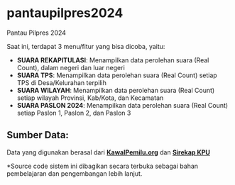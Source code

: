 # pantaupilpres2024

Pantau Pilpres 2024

Saat ini, terdapat 3 menu/fitur yang bisa dicoba, yaitu:

- **SUARA REKAPITULASI**: Menampilkan data perolehan suara (Real Count), dalam negeri dan luar negeri
- **SUARA TPS**: Menampilkan data perolehan suara (Real Count) setiap TPS di Desa/Kelurahan terpilih
- **SUARA WILAYAH**: Menampilkan data perolehan suara (Real Count) setiap wilayah Provinsi, Kab/Kota, dan Kecamatan
- **SUARA PASLON 2024**: Menampilkan data perolehan suara (Real Count) setiap Paslon 1, Paslon 2, dan Paslon 3

## Sumber Data:

Data yang digunakan berasal dari [**KawalPemilu.org**](https://kawalpemilu.org) dan [**Sirekap KPU**](https://pemilu2024.kpu.go.id)

\*Source code sistem ini dibagikan secara terbuka sebagai bahan pembelajaran dan pengembangan lebih lanjut.
